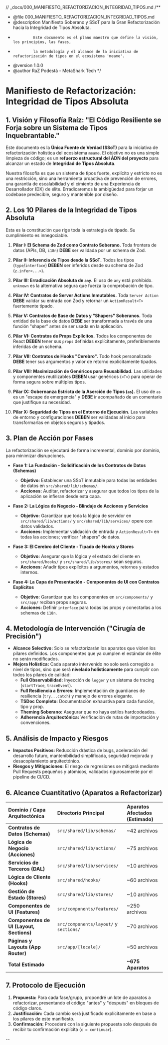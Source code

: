 // \_docs/000_MANIFIESTO_REFACTORIZACION_INTEGRIDAD_TIPOS.md
/\*\*

- @file 000_MANIFIESTO_REFACTORIZACION_INTEGRIDAD_TIPOS.md
- @description Manifiesto Soberano y SSoT para la Gran Refactorización hacia la Integridad de Tipos Absoluta.
-              Este documento es el plano maestro que define la visión, los principios, las fases,
-              la metodología y el alcance de la iniciativa de refactorización de tipos en el ecosistema 'meame'.
- @version 1.0.0
- @author RaZ Podestá - MetaShark Tech
  \*/

# Manifiesto de Refactorización: Integridad de Tipos Absoluta

## 1. Visión y Filosofía Raíz: "El Código Resiliente se Forja sobre un Sistema de Tipos Inquebrantable."

Este documento es la **Única Fuente de Verdad (SSoT)** para la iniciativa de refactorización holística del ecosistema `meame`. El objetivo no es una simple limpieza de código; es un **refuerzo estructural del ADN del proyecto** para alcanzar un estado de **Integridad de Tipos Absoluta**.

Nuestra filosofía es que un sistema de tipos fuerte, explícito y estricto no es una restricción, sino una herramienta proactiva de prevención de errores, una garantía de escalabilidad y el cimiento de una Experiencia de Desarrollador (DX) de élite. Erradicaremos la ambigüedad para forjar un codebase predecible, seguro y mantenible por diseño.

## 2. Los 10 Pilares de la Integridad de Tipos Absoluta

Esta es la constitución que rige toda la estrategia de tipado. Su cumplimiento es innegociable.

1.  **Pilar I: El Schema de Zod como Contrato Soberano.**
    Toda frontera de datos (APIs, DB, `i18n`) **DEBE** ser validada por un schema de Zod.

2.  **Pilar II: Inferencia de Tipos desde la SSoT.**
    Todos los tipos (`type`/`interface`) **DEBEN** ser inferidos desde su schema de Zod (`z.infer<...>`).

3.  **Pilar III: Erradicación Absoluta de `any`.**
    El uso de `any` está prohibido. `unknown` es la alternativa segura que fuerza la comprobación de tipo.

4.  **Pilar IV: Contratos de Server Actions Inmutables.**
    Toda `Server Action` **DEBE** validar su entrada con Zod y retornar un `ActionResult<T>` fuertemente tipado.

5.  **Pilar V: Contratos de Base de Datos y "Shapers" Soberanos.**
    Toda entidad de la base de datos **DEBE** ser transformada a través de una función "shaper" antes de ser usada en la aplicación.

6.  **Pilar VI: Contratos de Props Explícitos.**
    Todos los componentes de React **DEBEN** tener sus `props` definidas explícitamente, preferiblemente inferidas de un schema.

7.  **Pilar VII: Contratos de Hooks "Cerebro".**
    Todo hook personalizado **DEBE** tener sus argumentos y valor de retorno explícitamente tipados.

8.  **Pilar VIII: Maximización de Genéricos para Reusabilidad.**
    Las utilidades y componentes reutilizables **DEBEN** usar genéricos (`<T>`) para operar de forma segura sobre múltiples tipos.

9.  **Pilar IX: Gobernanza Estricta de la Aserción de Tipos (`as`).**
    El uso de `as` es un "escape de emergencia" y **DEBE** ir acompañado de un comentario que justifique su necesidad.

10. **Pilar X: Seguridad de Tipos en el Entorno de Ejecución.**
    Las variables de entorno y configuraciones **DEBEN** ser validadas al inicio para transformarlas en objetos seguros y tipados.

## 3. Plan de Acción por Fases

La refactorización se ejecutará de forma incremental, dominio por dominio, para minimizar disrupciones.

- **Fase 1: La Fundación - Solidificación de los Contratos de Datos (Schemas)**
  - **Objetivo:** Establecer una SSoT inmutable para todas las entidades de datos en `src/shared/lib/schemas/`.
  - **Acciones:** Auditar, refactorizar y asegurar que todos los tipos de la aplicación se infieran desde esta capa.

- **Fase 2: La Lógica de Negocio - Blindaje de Acciones y Servicios**
  - **Objetivo:** Garantizar que toda la lógica de servidor en `src/shared/lib/actions/` y `src/shared/lib/services/` opere con datos validados.
  - **Acciones:** Implementar validación de entrada y `ActionResult<T>` en todas las acciones; verificar "shapers" de datos.

- **Fase 3: El Cerebro del Cliente - Tipado de Hooks y Stores**
  - **Objetivo:** Asegurar que la lógica y el estado del cliente en `src/shared/hooks/` y `src/shared/lib/stores/` sean seguros.
  - **Acciones:** Añadir tipos explícitos a argumentos, retornos y estados internos.

- **Fase 4: La Capa de Presentación - Componentes de UI con Contratos Explícitos**
  - **Objetivo:** Garantizar que los componentes en `src/components/` y `src/app/` reciban props seguras.
  - **Acciones:** Definir `interface` para todas las props y conectarlas a los schemas de `i18n`.

## 4. Metodología de Intervención ("Cirugía de Precisión")

- **Alcance Selectivo:** Solo se refactorizarán los aparatos que violen los pilares definidos. Los componentes que ya cumplen el estándar de élite no serán modificados.
- **Mejora Holística:** Cada aparato intervenido no solo será corregido a nivel de tipos, sino que será **nivelado holísticamente** para cumplir con todos los pilares de calidad:
  - **Full Observabilidad:** Inyección de `logger` y un sistema de tracing (`startTrace`, `traceEvent`).
  - **Full Resiliencia a Errores:** Implementación de guardianes de resiliencia (`try...catch`) y manejo de errores elegante.
  - **TSDoc Completo:** Documentación exhaustiva para cada función, tipo y prop.
  - **Theming Soberano:** Asegurar que no haya estilos hardcodeados.
  - **Adherencia Arquitectónica:** Verificación de rutas de importación y convenciones.

## 5. Análisis de Impacto y Riesgos

- **Impactos Positivos:** Reducción drástica de bugs, aceleración del desarrollo futuro, mantenibilidad simplificada, seguridad mejorada y desacoplamiento arquitectónico.
- **Riesgos y Mitigaciones:** El riesgo de regresiones se mitigará mediante Pull Requests pequeños y atómicos, validados rigurosamente por el pipeline de CI/CD.

## 6. Alcance Cuantitativo (Aparatos a Refactorizar)

| Dominio / Capa Arquitectónica            | Directorio Principal                   | Aparatos Afectados (Estimado) |
| :--------------------------------------- | :------------------------------------- | :---------------------------- |
| **Contratos de Datos (Schemas)**         | `src/shared/lib/schemas/`              | ~42 archivos                  |
| **Lógica de Negocio (Acciones)**         | `src/shared/lib/actions/`              | ~75 archivos                  |
| **Servicios de Terceros (DAL)**          | `src/shared/lib/services/`             | ~10 archivos                  |
| **Lógica de Cliente (Hooks)**            | `src/shared/hooks/`                    | ~60 archivos                  |
| **Gestión de Estado (Stores)**           | `src/shared/lib/stores/`               | ~10 archivos                  |
| **Componentes de UI (Features)**         | `src/components/features/`             | ~250 archivos                 |
| **Componentes de UI (Layout, Sections)** | `src/components/layout/` y `sections/` | ~70 archivos                  |
| **Páginas y Layouts (App Router)**       | `src/app/[locale]/`                    | ~50 archivos                  |
| **Total Estimado**                       |                                        | **~675 Aparatos**             |

## 7. Protocolo de Ejecución

1.  **Propuesta:** Para cada fase/grupo, propondré un lote de aparatos a refactorizar, presentando el código "antes" y "después" en bloques de código claros.
2.  **Justificación:** Cada cambio será justificado explícitamente en base a los pilares de este manifiesto.
3.  **Confirmación:** Procederé con la siguiente propuesta solo después de recibir tu confirmación explícita (`c = continuar`).

--
